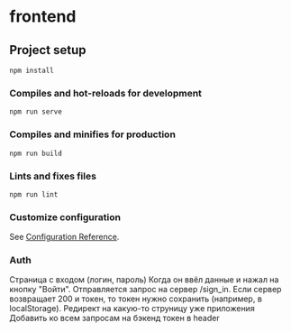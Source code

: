 # frontend

## Project setup

```
npm install
```

### Compiles and hot-reloads for development

```
npm run serve
```

### Compiles and minifies for production

```
npm run build
```

### Lints and fixes files

```
npm run lint
```

### Customize configuration

See [Configuration Reference](https://cli.vuejs.org/config/).

### Auth

Страница с входом (логин, пароль)
Когда он ввёл данные и нажал на кнопку "Войти". Отправляется запрос на сервер /sign_in.
Если сервер возвращает 200 и токен, то токен нужно сохранить (например, в localStorage). Редирект на какую-то струницу уже приложения
Добавить ко всем запросам на бэкенд токен в header
